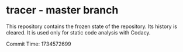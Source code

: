 # tracer - master branch

This repository contains the frozen state of the repository.
Its history is cleared. It is used only for static code
analysis with Codacy.

Commit Time: 1734572699